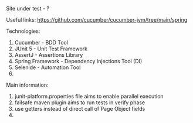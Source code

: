 Site under test - ?

Useful links:
https://github.com/cucumber/cucumber-jvm/tree/main/spring

Technologies:
1) Cucumber - BDD Tool
2) JUnit 5 - Unit Test Framework
3) AssertJ - Assertions Library
4) Spring Framework - Dependency Injections Tool (DI)
5) Selenide - Automation Tool
6) 


Main information:
1) junit-platform.properties file aims to enable parallel execution
2) failsafe maven plugin aims to run tests in verify phase
3) use getters instead of direct call of Page Object fields
4) 